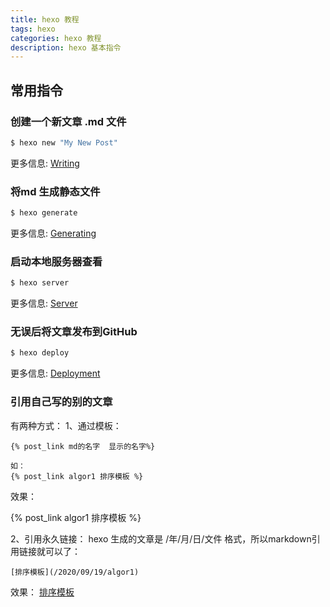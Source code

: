 ```yaml
---
title: hexo 教程
tags: hexo
categories: hexo 教程
description: hexo 基本指令
---
```


## 常用指令

### 创建一个新文章 .md 文件

``` bash
$ hexo new "My New Post"
```

更多信息: [Writing](https://hexo.io/docs/writing.html)

### 将md 生成静态文件

``` bash
$ hexo generate
```

更多信息: [Generating](https://hexo.io/docs/generating.html)



### 启动本地服务器查看

``` bash
$ hexo server
```

更多信息: [Server](https://hexo.io/docs/server.html)


### 无误后将文章发布到GitHub

``` bash
$ hexo deploy
```

更多信息: [Deployment](https://hexo.io/docs/one-command-deployment.html)


### 引用自己写的别的文章

有两种方式：
1、通过模板：

```
{% post_link md的名字  显示的名字%}

如：
{% post_link algor1 排序模板 %}
```
效果：

{% post_link algor1 排序模板 %}

2、引用永久链接： hexo 生成的文章是 /年/月/日/文件 格式，所以markdown引用链接就可以了：
```
[排序模板](/2020/09/19/algor1)
```
效果：
[排序模板](/2020/09/19/algor1)